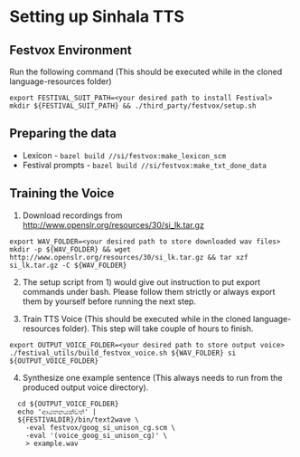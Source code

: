 # Setting up Sinhala TTS

## Festvox Environment

Run the following command (This should be executed while in the cloned language-resources folder)

```
export FESTIVAL_SUIT_PATH=<your desired path to install Festival>
mkdir ${FESTIVAL_SUIT_PATH} && ./third_party/festvox/setup.sh
```

## Preparing the data

- Lexicon - ```bazel build //si/festvox:make_lexicon_scm```
- Festival prompts -  ```bazel build //si/festvox:make_txt_done_data```

## Training the Voice

1. Download recordings from http://www.openslr.org/resources/30/si_lk.tar.gz
  ```
  export WAV_FOLDER=<your desired path to store downloaded wav files>
  mkdir -p ${WAV_FOLDER} && wget http://www.openslr.org/resources/30/si_lk.tar.gz && tar xzf si_lk.tar.gz -C ${WAV_FOLDER}
  ```

2. The setup script from 1) would give out instruction to put export commands under bash.
Please follow them strictly or always export them by yourself before running the next step.


3. Train TTS Voice (This should be executed while in the cloned language-resources folder).
This step will take couple of hours to finish.

  ```
  export OUTPUT_VOICE_FOLDER=<your desired path to store output voice>
  ./festival_utils/build_festvox_voice.sh ${WAV_FOLDER} si ${OUTPUT_VOICE_FOLDER}
  ```

4. Synthesize one example sentence (This always needs to run from the produced output voice directory).

  ```
    cd ${OUTPUT_VOICE_FOLDER}
    echo 'ආයතනයක්වත්' |
    ${FESTIVALDIR}/bin/text2wave \
      -eval festvox/goog_si_unison_cg.scm \
      -eval '(voice_goog_si_unison_cg)' \
      > example.wav
  ```
